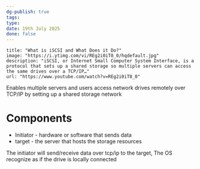 ```yaml
---
dg-publish: true
tags: 
type: 
date: 19th July 2025
done: false
---
```

```embed
title: "What is iSCSI and What Does it Do?"
image: "https://i.ytimg.com/vi/REg2i0iT8_0/hqdefault.jpg"
description: "iSCSI, or Internet Small Computer System Interface, is a protocol that sets up a shared storage so multiple servers can access the same drives over a TCP/IP…"
url: "https://www.youtube.com/watch?v=REg2i0iT8_0"
```

Enables multiple servers and users access network drives remotely over TCP/IP by setting up a shared storage network 

# Components
- Initiator - hardware or software that sends data
- target - the server that hosts the storage resources

The initiator will send/receive data over tcp/ip to the target, The OS recognize as if the drive is locally connected